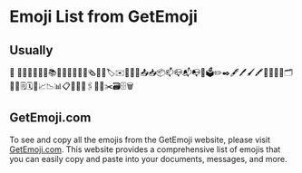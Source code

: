 # Emoji List from GetEmoji

## Usually
🔔
📔📕📖📗📘📙📚📓📒📃📜📄📰🗞️📑🔖🏷️✉️📧📨📩📤📥📦📫📪📬📭📮🗳️✏️✒️🖋️🖊️🖌️🖍️📝💼📁📂🗂️📅📆🗒️🗓️📇📈📉📊📋📌📍📎🖇️📏📐✂️🗃️🗄️🗑️

## GetEmoji.com
To see and copy all the emojis from the GetEmoji website, please visit [GetEmoji.com](https://getemoji.com/). This website provides a comprehensive list of emojis that you can easily copy and paste into your documents, messages, and more.
